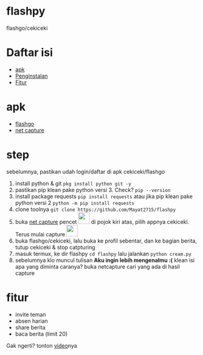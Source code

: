 # flashpy
flashgo/cekiceki

# Daftar isi
- [apk](#apk)
- [Penginstalan](#step)
- [Fitur](#fitur)

# apk
- [flashgo](https://sfile.mobi/8R4chdoJigM)
- [net capture](https://play.google.com/store/apps/details?id=com.minhui.networkcapture)

# step
sebelumnya, pastikan udah login/daftar di apk cekiceki/flashgo

1. install python & git `pkg install python git -y`
2. pastikan pip klean pake python versi 3. Check? `pip --version`
3. install package requests `pip install requests` atau jika pip klean pake python versi 2 `python -m pip install requests`
4. clone toolnya `git clone https://github.com/Mayat2715/flashpy`
5. buka [net capture](https://play.google.com/store/apps/details?id=com.minhui.networkcapture) pencet <img src=https://i.ibb.co/9n2363f/20191115-081142.jpg width=30px height=30px> di pojok kiri atas, pilih appnya cekiceki. Terus mulai capture <img src=https://i.ibb.co/2YgSz4X/20191115-081913.jpg width=30px height=30px>
6. buka flashgo/cekiceki, lalu buka ke profil sebentar, dan ke bagian berita, tutup cekiceki & stop catpturing
7. masuk termux, ke dir flashpy `cd flashpy` lalu jalankan `python cream.py`
8. sebelumnya klo muncul tulisan **Aku ingin lebih mengenalmu :(** klean isi apa yang diminta
  caranya? buka netcapture cari yang ada di hasil capture

# fitur
* invite teman
* absen harian
* share berita
* baca berita (limit 20)

Gak ngerti? tonton [video](https://youtu.be/kg6CwvcDghc)nya
